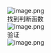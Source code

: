![image.png](https://cdn.nlark.com/yuque/0/2023/png/22837360/1696521813677-4d1ad2c2-aedd-40ed-9b57-5228fec052ce.png#averageHue=%23ededec&clientId=u1299e05f-da69-4&from=paste&height=198&id=ufa92ef0b&originHeight=230&originWidth=356&originalType=binary&ratio=1&rotation=0&showTitle=false&size=7317&status=done&style=none&taskId=ue6de6f1a-8326-4d9f-bae9-a44496ddea0&title=&width=306)<br />找到判断函数<br />![image.png](https://cdn.nlark.com/yuque/0/2023/png/22837360/1696523262719-116f6f58-2b29-4475-a6c2-dd26f62161f8.png#averageHue=%23fdfdfc&clientId=u1299e05f-da69-4&from=paste&height=190&id=u79433193&originHeight=387&originWidth=687&originalType=binary&ratio=1&rotation=0&showTitle=false&size=40976&status=done&style=none&taskId=u675d2e7c-bff8-4a50-9785-afd022e01c9&title=&width=338)<br />验证<br />![image.png](https://cdn.nlark.com/yuque/0/2023/png/22837360/1696523423039-55bc4a9e-290a-4e54-b62b-a529a726666f.png#averageHue=%23ededec&clientId=u1299e05f-da69-4&from=paste&height=175&id=ubd929b65&originHeight=215&originWidth=382&originalType=binary&ratio=1&rotation=0&showTitle=false&size=7234&status=done&style=none&taskId=ucf361118-2393-4103-a7aa-17476b5848a&title=&width=311)
